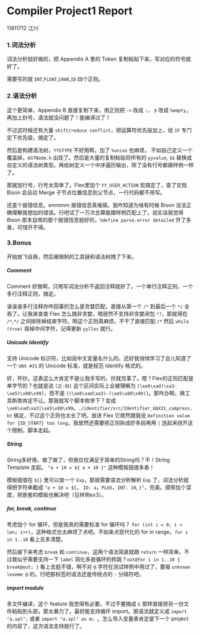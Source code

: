 # Compiler Project1 Report

11811712 江川

### 1.词法分析

词法分析挺好做的，把 Appendix A 里的 Token 复制粘贴下来，写对应的符号就好了。

需要写的就 `INT`,`FLOAT`,`CHAR`,`ID` 四个正则。

### 2.语法分析

这个更简单，Appendix B 直接复制下来，用正则把 `->` 改成 `:`， `$` 改成 `%empty`， 再加上封号，语法就没问题了！能编译过了！

不过这时候还有大量 `shift/reduce conflict`，把运算符优先级加上，给 `IF` 专门定下优先级，搞定了。

然后是构建语法树，`YYSTYPE` 不好用啊，加了 `%union` 也麻烦， 不如自己定义一个覆盖掉，`ASTNode.h` 出现了。然后是大量的复制粘贴将所有的 `yyvalue`, `$$` 替换成自定义的语法树类型。再给树定义一个中序遍历输出，除了没有行号都跟样例一样了。

那就加行号，行号太简单了，Flex里加个 `YY_USER_ACTION` 宏搞定了，查了文档 Bison 会自动 Merge 子节点位置信息到父节点，一行代码都不用写。

还差个报错信息。emmmm 报错信息真难搞，我咋知道为啥有时候 Bison 没法正确理解我想加的错误。行吧试了一万次总算能跟样例匹配上了。说实话我觉得 Bison 原本自带的那个报错信息挺好的，`%define parse.error detailed` 开了多香，可惜开不得。

### 3.Bonus

开始放飞自我，然后被限制的工具链和语法树拽了下来。

##### Comment

Comment 好做啊，只用写词法分析不返回注释就好了。一个单行注释正则，一个多行注释正则，搞定。

诶诶诶多行注释你咋回事的怎么是贪婪匹配，直接从第一个 `/*` 到最后一个 `*/` 全吞了。让我来查查 Flex 怎么搞非贪婪。嗯居然不支持非贪婪闭包 `*?`，那就得在 `/*`,`*/` 之间排除掉结束字符。啊这个正则真麻烦，不干了直接匹配 `/*` 然后 `while (true)` 吞掉中间字符，记得更新 `yylloc` 就行。

##### Unicode Identify

支持 Unicode 标识符，比如说中文变量名什么的。还好我悄悄学习了会儿知道了一个 `UAX #31` 的 Unicode 标准，就是规范 Identify 格式的。

好，开抄。这表这么大肯定不是让我手写的，抄就完事了。嗯？Flex的正则匹配是单字节的？也就是说 `[正-则]` 这个区间实际上会被理解为 `[\xe6\xad(\xa3-\xe5)\x88\x99]`，而不是 `[(\xe6\xad\xa3)-(\xe5\x88\x99)]`。那咋办啊，换工具斯南肯定不让。那我就写个脚本枚举下？变成 `\xe6\xad\xa3|\xe5\x88\x99`。`./identifier/src/Identifier_UAX31_compress.kt` 搞定，不过这个正则也太长了吧。放进 Flex 它居然跟我说 `Definition value for {ID_START} too long`，我居然还需要把正则拆成好多段再用 `|` 连起来绕开这个限制，脚本走起。

##### String

String多好用，做了做了，但我仅仅满足于简单的String吗？不！String Template 走起。 `"a + 10 = ${ a + 10 }"` 这种模板插值多香！

模板插值在 `${}` 里可以放一个 `Exp`，那就需要语法分析解析 `Exp` 了，词法分析就得把字符串截成 `"a + 10 = ${`， `ID: a`，`PLUS`，`INT: 10`, `}"`，完美。顺带加个深度，把嵌套的模板也解决吧（见样例ex3）。

##### for, break, continue

考虑加个 for 循环，但是我真的需要标准 for 循环吗？ `for (int i = 0; i < len; i++)`，这种格式也太麻烦了点吧。不如来点现代化的 for in range。`for i in 1..10` 看上去多清楚。

然后接下来考虑 `break` 和 `continue`，这两个语法简直就跟 `return` 一样简单。不过我似乎需要支持一下 `label` 简化多层循环的转跳？`out@for i in 1..10 { break@out; }` 看上去挺不错，啊不对 `@` 字符在测试样例中用过了，要报 `unknown lexeme @` 的。行吧那标签的语法还是传统点的 `:` 分隔符吧。

##### import module

多文件编译，这个 feature 我觉得有必要。不过不要搞成 c 那样直接把另一份文件粘贴到头部，那太暴力了。最好能支持循环 import。那语法就定义成 `import "a.spl";` 或者 `import "a.spl" as m; `。怎么导入变量表肯定是下一个 project 的内容了，这次语法支持就行了。

